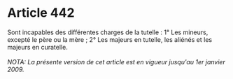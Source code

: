 # Article 442

Sont incapables des différentes charges de la tutelle :   1° Les mineurs, excepté le père ou la mère ;   2° Les majeurs en tutelle, les aliénés et les majeurs en curatelle.<br/><br/><i>NOTA:  La présente version de cet article est en vigueur jusqu'au 1er janvier 2009.</i>